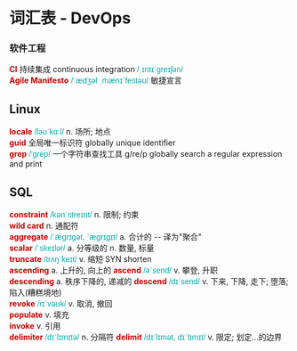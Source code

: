 # 词汇表 - DevOps

<style>
  strong { color:#C00; }
  i, em { font-style: normal; font-family:"lucida sans unicode", arial, sans-serif; color: #0aa; }
</style>

### 软件工程

__CI__ 持续集成 continuous integration  _/ˌɪntɪˈɡreɪʃən/_  
__Agile Manifesto__  _/ˈædʒəl ˌmænɪˈfestəʊ/_  敏捷宣言  


## Linux

__locale__  _/ləʊˈkɑːl/_  n. 场所; 地点  
__guid__  全局唯一标识符 globally unique identifier  
__grep__  _/'grep/_  一个字符串查找工具  g/re/p globally search a regular expression and print  


## SQL

__constraint__  _/kənˈstreɪnt/_  n. 限制; 约束  
__wild card__  n. 通配符  
__aggregate__  _/ˈæɡrɪɡət, ˈæɡrɪɡɪt/_  a. 合计的  -- 译为"聚合"  
__scalar__  _/ˈskeɪlər/_  a. 分等级的 n. 数量, 标量  
__truncate__  _/trʌŋˈkeɪt/_  v. 缩短 SYN shorten  
__ascending__  a. 上升的, 向上的  __ascend__ _/əˈsend/_ v. 攀登, 升职  
__descending__  a. 秩序下降的, 递减的  __descend__ _/dɪˈsend/_ v. 下来, 下降, 走下; 堕落; 陷入(糟糕境地)  
__revoke__  _/rɪˈvəʊk/_  v. 取消, 撤回  
__populate__  v. 填充  
__invoke__  v. 引用  
__delimiter__  _/dɪˈlɪmɪtə/_  n. 分隔符  __delimit__  _/dɪˈlɪmət, dɪˈlɪmɪt/_  v. 限定; 划定…的边界  


